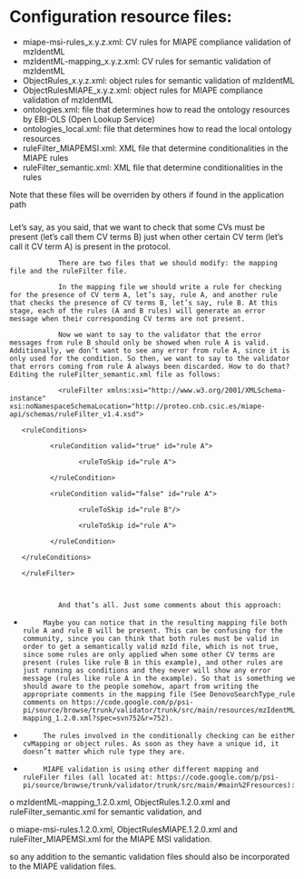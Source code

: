 # Configuration resource files:
- miape-msi-rules_x.y.z.xml:	CV rules for MIAPE compliance validation of mzIdentML
- mzIdentML-mapping_x.y.z.xml:	CV rules for semantic validation of mzIdentML
- ObjectRules_x.y.z.xml:		object rules for semantic validation of mzIdentML
- ObjectRulesMIAPE_x.y.z.xml:	object rules for MIAPE compliance validation of mzIdentML
- ontologies.xml:				file that determines how to read the ontology resources by EBI-OLS (Open Lookup Service)
- ontologies_local.xml:			file that determines how to read the local ontology resources
- ruleFilter_MIAPEMSI.xml:		XML file that determine conditionalities in the MIAPE rules
- ruleFilter_semantic.xml:		XML file that determine conditionalities in the rules

Note that these files will be overriden by others if found in the application path

###
Let’s say, as you said, that we want to check that some CVs must be present (let’s call them CV terms B) just when other certain CV term (let’s call it CV term A) is present in the protocol.

                There are two files that we should modify: the mapping file and the ruleFilter file.

                In the mapping file we should write a rule for checking for the presence of CV term A, let’s say, rule A, and another rule that checks the presence of CV terms B, let’s say, rule B. At this stage, each of the rules (A and B rules) will generate an error message when their corresponding CV terms are not present.

                Now we want to say to the validator that the error messages from rule B should only be showed when rule A is valid. Additionally, we don’t want to see any error from rule A, since it is only used for the condition. So then, we want to say to the validator that errors coming from rule A always been discarded. How to do that? Editing the ruleFilter_semantic.xml file as follows:

                <ruleFilter xmlns:xsi="http://www.w3.org/2001/XMLSchema-instance" xsi:noNamespaceSchemaLocation="http://proteo.cnb.csic.es/miape-api/schemas/ruleFilter_v1.4.xsd">

       <ruleConditions>

              <ruleCondition valid="true" id="rule A">

                     <ruleToSkip id="rule A">

              </ruleCondition>

              <ruleCondition valid="false" id="rule A">

                     <ruleToSkip id="rule B"/>

                     <ruleToSkip id="rule A">

              </ruleCondition>    

       </ruleConditions>

       </ruleFilter>

 

                And that’s all. Just some comments about this approach:

-          Maybe you can notice that in the resulting mapping file both rule A and rule B will be present. This can be confusing for the community, since you can think that both rules must be valid in order to get a semantically valid mzId file, which is not true, since some rules are only applied when some other CV terms are present (rules like rule B in this example), and other rules are just running as conditions and they never will show any error message (rules like rule A in the example). So that is something we should aware to the people somehow, apart from writing the appropriate comments in the mapping file (See DenovoSearchType_rule comments on https://code.google.com/p/psi-pi/source/browse/trunk/validator/trunk/src/main/resources/mzIdentML-mapping_1.2.0.xml?spec=svn752&r=752).

-          The rules involved in the conditionally checking can be either cvMapping or object rules. As soon as they have a unique id, it doesn’t matter which rule type they are.

-          MIAPE validation is using other different mapping and ruleFiler files (all located at: https://code.google.com/p/psi-pi/source/browse/trunk/validator/trunk/src/main/#main%2Fresources):

o   mzIdentML-mapping_1.2.0.xml, ObjectRules.1.2.0.xml and ruleFilter_semantic.xml for semantic validation, and

o   miape-msi-rules.1.2.0.xml, ObjectRulesMIAPE.1.2.0.xml and  ruleFilter_MIAPEMSI.xml for the MIAPE MSI validation.

so any addition to the semantic validation files should also be incorporated to the MIAPE validation files.